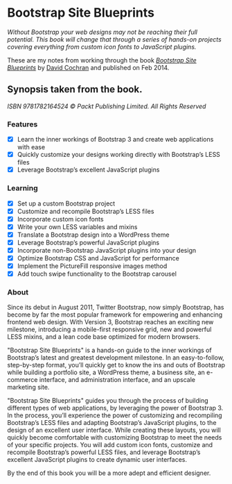 # Bootstrap Site Blueprints
*Without Bootstrap your web designs may not be reaching their full potential. This book will change that through a series of hands-on projects covering everything from custom icon fonts to JavaScript plugins.*

These are my notes from working through the book
[*Bootstrap Site Blueprints*](https://www.packtpub.com/web-development/bootstrap-site-blueprints)
by [David Cochran](http://alittlecode.com/)
and published on Feb 2014.

## Synopsis taken from the book.
*ISBN 9781782164524 © Packt Publishing Limited. All Rights Reserved*

### Features

- [x] Learn the inner workings of Bootstrap 3 and create web applications with ease
- [x] Quickly customize your designs working directly with Bootstrap’s LESS files
- [x] Leverage Bootstrap’s excellent JavaScript plugins

### Learning

- [x] Set up a custom Bootstrap project
- [x] Customize and recompile Bootstrap’s LESS files
- [x] Incorporate custom icon fonts
- [x] Write your own LESS variables and mixins
- [x] Translate a Bootstrap design into a WordPress theme
- [x] Leverage Bootstrap’s powerful JavaScript plugins
- [x] Incorporate non-Bootstrap JavaScript plugins into your design
- [x] Optimize Bootstrap CSS and JavaScript for performance
- [x] Implement the PictureFill responsive images method
- [x] Add touch swipe functionality to the Bootstrap carousel

### About

Since its debut in August 2011, Twitter Bootstrap, now simply Bootstrap, has become by far the most popular framework for empowering and enhancing frontend web design. With Version 3, Bootstrap reaches an exciting new milestone, introducing a mobile-first responsive grid, new and powerful LESS mixins, and a lean code base optimized for modern browsers.

"Bootstrap Site Blueprints" is a hands-on guide to the inner workings of Bootstrap’s latest and greatest development milestone. In an easy-to-follow, step-by-step format, you’ll quickly get to know the ins and outs of Bootstrap while building a portfolio site, a WordPress theme, a business site, an e-commerce interface, and administration interface, and an upscale marketing site.

"Bootstrap Site Blueprints" guides you through the process of building different types of web applications, by leveraging the power of Bootstrap 3. In the process, you’ll experience the power of customizing and recompiling Bootstrap’s LESS files and adapting Bootstrap’s JavaScript plugins, to the design of an excellent user interface. While creating these layouts, you will quickly become comfortable with customizing Bootstrap to meet the needs of your specific projects. You will add custom icon fonts, customize and recompile Bootstrap’s powerful LESS files, and leverage Bootstrap’s excellent JavaScript plugins to create dynamic user interfaces.

By the end of this book you will be a more adept and efficient designer.